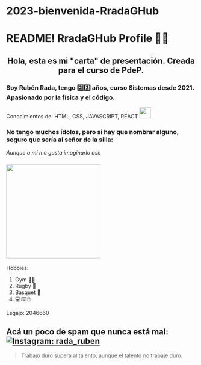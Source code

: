 # 2023-bienvenida-RradaGHub
# README! RradaGHub Profile 👋👋 


## <p align='center'> Hola, esta es mi "carta" de presentación. Creada para el curso de PdeP. </p> ##


### Soy Rubén Rada, tengo 2️⃣2️⃣ años, curso Sistemas desde 2021. Apasionado por la física y el código. 

 Conocimientos de: HTML, CSS, JAVASCRIPT, REACT <img src="https://media.giphy.com/media/WUlplcMpOCEmTGBtBW/giphy.gif" width="30"/>

### No tengo muchos ídolos, pero si hay que nombrar alguno, seguro que sería al señor de la silla:

_Aunque a mi me gusta imaginarlo así:_

### <img src="https://ih1.redbubble.net/image.530180734.1729/st,small,845x845-pad,1000x1000,f8f8f8.u6.jpg" width="250"/>

Hobbies:

<ol>
  <li> Gym 🏋️‍♂️ 
  <li> Rugby 🏉 
  <li> Basquet 🏀 
  <li> 💻 ⌨️ 🖱️ 
</ol>
    
Legajo: 2046660

Acá un poco de spam que nunca está mal: 
[![Instagram: rada_ruben](https://img.shields.io/badge/Instagram-E4405F?style=for-the-badge&logo=instagram&logoColor=white)](https://www.instagram.com/rada_ruben/) 
---

> Trabajo duro supera al talento, aunque el talento no trabaje duro.

